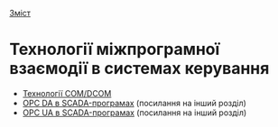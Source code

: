  [Зміст](../contents.md)

# Технології міжпрограмної взаємодії в системах керування

- [Технології СОМ/DCOM](com/README.md)
- [OPC DA в SCADA-програмах](../scadahmi/ioopcda/README.md) (посилання на інший розділ)
- [OPC UA в SCADA-програмах](../scadahmi/ioopcua/README.md) (посилання на інший розділ)


